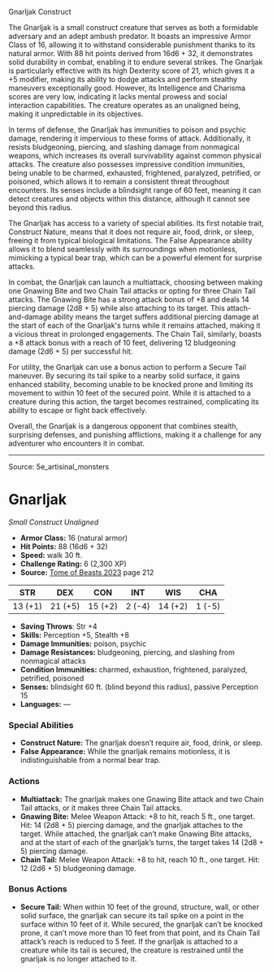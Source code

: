 <MonsterName/>Gnarljak</MonsterName>
<CreatureType/>Construct</CreatureType>

<summary>The Gnarljak is a small construct creature that serves as both a formidable adversary and an adept ambush predator. It boasts an impressive Armor Class of 16, allowing it to withstand considerable punishment thanks to its natural armor. With 88 hit points derived from 16d6 + 32, it demonstrates solid durability in combat, enabling it to endure several strikes. The Gnarljak is particularly effective with its high Dexterity score of 21, which gives it a +5 modifier, making its ability to dodge attacks and perform stealthy maneuvers exceptionally good. However, its Intelligence and Charisma scores are very low, indicating it lacks mental prowess and social interaction capabilities. The creature operates as an unaligned being, making it unpredictable in its objectives.</summary>

<detail>

In terms of defense, the Gnarljak has immunities to poison and psychic damage, rendering it impervious to these forms of attack. Additionally, it resists bludgeoning, piercing, and slashing damage from nonmagical weapons, which increases its overall survivability against common physical attacks. The creature also possesses impressive condition immunities, being unable to be charmed, exhausted, frightened, paralyzed, petrified, or poisoned, which allows it to remain a consistent threat throughout encounters. Its senses include a blindsight range of 60 feet, meaning it can detect creatures and objects within this distance, although it cannot see beyond this radius. 

The Gnarljak has access to a variety of special abilities. Its first notable trait, Construct Nature, means that it does not require air, food, drink, or sleep, freeing it from typical biological limitations. The False Appearance ability allows it to blend seamlessly with its surroundings when motionless, mimicking a typical bear trap, which can be a powerful element for surprise attacks.

In combat, the Gnarljak can launch a multiattack, choosing between making one Gnawing Bite and two Chain Tail attacks or opting for three Chain Tail attacks. The Gnawing Bite has a strong attack bonus of +8 and deals 14 piercing damage (2d8 + 5) while also attaching to its target. This attach-and-damage ability means the target suffers additional piercing damage at the start of each of the Gnarljak's turns while it remains attached, making it a vicious threat in prolonged engagements. The Chain Tail, similarly, boasts a +8 attack bonus with a reach of 10 feet, delivering 12 bludgeoning damage (2d6 + 5) per successful hit.

For utility, the Gnarljak can use a bonus action to perform a Secure Tail maneuver. By securing its tail spike to a nearby solid surface, it gains enhanced stability, becoming unable to be knocked prone and limiting its movement to within 10 feet of the secured point. While it is attached to a creature during this action, the target becomes restrained, complicating its ability to escape or fight back effectively.

Overall, the Gnarljak is a dangerous opponent that combines stealth, surprising defenses, and punishing afflictions, making it a challenge for any adventurer who encounters it in combat.</detail>



---

Source: 5e_artisinal_monsters

# Gnarljak

*Small* *Construct* *Unaligned*

- **Armor Class:** 16 (natural armor)
- **Hit Points:** 88 (16d6 + 32)
- **Speed:** walk 30 ft.
- **Challenge Rating:** 6 (2,300 XP)
- **Source:** [Tome of Beasts 2023](https://koboldpress.com/kpstore/product/tome-of-beasts-1-2023-edition/) page 212

| STR | DEX | CON | INT | WIS | CHA |
| --- | --- | --- | --- | --- | --- |
| 13 (+1) | 21 (+5) | 15 (+2) | 2 (-4) | 14 (+2) | 1 (-5) |

- **Saving Throws**: Str +4
- **Skills:** Perception +5, Stealth +8
- **Damage Immunities:** poison, psychic
- **Damage Resistances:** bludgeoning, piercing, and slashing from nonmagical attacks
- **Condition Immunities:** charmed, exhaustion, frightened, paralyzed, petrified, poisoned
- **Senses:** blindsight 60 ft. (blind beyond this radius), passive Perception 15
- **Languages:** —

### Special Abilities

- **Construct Nature:** The gnarljak doesn’t require air, food, drink, or sleep.
- **False Appearance:** While the gnarljak remains motionless, it is indistinguishable from a normal bear trap.

### Actions

- **Multiattack:** The gnarljak makes one Gnawing Bite attack and two Chain Tail attacks, or it makes three Chain Tail attacks.
- **Gnawing Bite:** Melee Weapon Attack: +8 to hit, reach 5 ft., one target. Hit: 14 (2d8 + 5) piercing damage, and the gnarljak attaches to the target. While attached, the gnarljak can’t make Gnawing Bite attacks, and at the start of each of the gnarljak’s turns, the target takes 14 (2d8 + 5) piercing damage.
- **Chain Tail:** Melee Weapon Attack: +8 to hit, reach 10 ft., one target. Hit: 12 (2d6 + 5) bludgeoning damage.

### Bonus Actions

- **Secure Tail:** When within 10 feet of the ground, structure, wall, or other solid surface, the gnarljak can secure its tail spike on a point in the surface within 10 feet of it. While secured, the gnarljak can’t be knocked prone, it can’t move more than 10 feet from that point, and its Chain Tail attack’s reach is reduced to 5 feet. If the gnarljak is attached to a creature while its tail is secured, the creature is restrained until the gnarljak is no longer attached to it.


